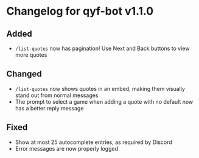 # Changelog for qyf-bot v1.1.0

## Added

* `/list-quotes` now has pagination! Use Next and Back buttons to view more quotes

## Changed

* `/list-quotes` now shows quotes in an embed, making them visually stand out from normal messages
* The prompt to select a game when adding a quote with no default now has a better reply message

## Fixed

* Show at most 25 autocomplete entries, as required by Discord
* Error messages are now properly logged
